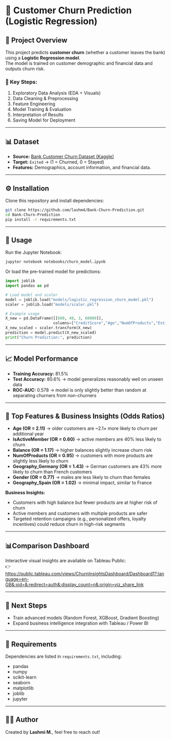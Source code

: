 # 🏦 Customer Churn Prediction (Logistic Regression)

## 📌 Project Overview

This project predicts **customer churn** (whether a customer leaves the bank) using a **Logistic Regression model**.  
The model is trained on customer demographic and financial data and outputs churn risk.

### 🔑 Key Steps:
1. Exploratory Data Analysis (EDA + Visuals)
2. Data Cleaning & Preprocessing
3. Feature Engineering  
4. Model Training & Evaluation  
5. Interpretation of Results  
6. Saving Model for Deployment  

---

## 📊 Dataset

- **Source:** [Bank Customer Churn Dataset (Kaggle)](https://www.kaggle.com/datasets/shubhammeshram579/bank-customer-churn-prediction)  
- **Target:** `Exited` → (1 = Churned, 0 = Stayed)  
- **Features:** Demographics, account information, and financial data.  

---

## ⚙️ Installation

Clone this repository and install dependencies:

```bash
git clone https://github.com/lashm4/Bank-Churn-Prediction.git
cd Bank-Churn-Prediction
pip install -r requirements.txt
```

---

## 🚀 Usage

Run the Jupyter Notebook:

```bash
jupyter notebook notebooks/churn_model.ipynb
```

Or load the pre-trained model for predictions:

```python
import joblib
import pandas as pd

# Load model and scaler
model = joblib.load("models/logistic_regression_churn_model.pkl")
scaler = joblib.load("models/scaler.pkl")

# Example usage
X_new = pd.DataFrame([[600, 40, 3, 60000]],
                     columns=["CreditScore","Age","NumOfProducts","EstimatedSalary"])
X_new_scaled = scaler.transform(X_new)
prediction = model.predict(X_new_scaled)
print("Churn Prediction:", prediction)
```

---

## 📈 Model Performance

- **Training Accuracy:** 81.5%  
- **Test Accuracy:** 80.6% → model generalizes reasonably well on unseen data  
- **ROC-AUC:** 0.578 → model is only slightly better than random at separating churners from non-churners

---

## 🔑 Top Features & Business Insights (Odds Ratios)

- **Age (OR = 2.11)** → older customers are ~2.1× more likely to churn per additional year  
- **IsActiveMember (OR = 0.60)** → active members are 40% less likely to churn  
- **Balance (OR = 1.17)** → higher balances slightly increase churn risk  
- **NumOfProducts (OR = 0.95)** → customers with more products are slightly less likely to churn  
- **Geography_Germany (OR = 1.43)** → German customers are 43% more likely to churn than French customers  
- **Gender (OR = 0.77)** → males are less likely to churn than females  
- **Geography_Spain (OR = 1.02)** → minimal impact, similar to France

**Business Insights:**

- Customers with high balance but fewer products are at higher risk of churn  
- Active members and customers with multiple products are safer  
- Targeted retention campaigns (e.g., personalized offers, loyalty incentives) could reduce churn in high-risk segments

---

## 📊Comparison Dashboard 

Interactive visual insights are available on Tableau Public:  
👉 https://public.tableau.com/views/ChurnInsightsDashboard/Dashboard1?:language=en-GB&:sid=&:redirect=auth&:display_count=n&:origin=viz_share_link

---

## 📌 Next Steps

- Train advanced models (Random Forest, XGBoost, Gradient Boosting)  
- Expand business intelligence integration with Tableau / Power BI

---

## 📜 Requirements

Dependencies are listed in `requirements.txt`, including:

- pandas  
- numpy  
- scikit-learn  
- seaborn  
- matplotlib  
- joblib  
- jupyter

---

## 👩‍💻 Author

Created by **Lashmi M.**,  feel free to reach out!

